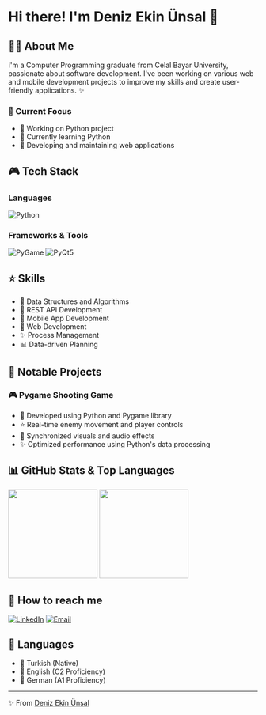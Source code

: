 # Hi there! I'm Deniz Ekin Ünsal 🌸

## 👩‍💻 About Me
I'm a Computer Programming graduate from Celal Bayar University, passionate about software development. I've been working on various web and mobile development projects to improve my skills and create user-friendly applications. ✨

### 🎀 Current Focus
- 🌟 Working on Python project
- 🌱 Currently learning Python
- 💝 Developing and maintaining web applications

## 🎮 Tech Stack

### Languages
![Python](https://img.shields.io/badge/-Python-3776AB?style=flat&logo=python&logoColor=white)

### Frameworks & Tools
![PyGame](https://img.shields.io/badge/-PyGame-3776AB?style=flat&logo=python&logoColor=white)
![PyQt5](https://img.shields.io/badge/-PyQt5-41CD52?style=flat&logo=qt&logoColor=white)

## ⭐ Skills
- 🔮 Data Structures and Algorithms
- 🎯 REST API Development
- 📱 Mobile App Development
- 💫 Web Development
- ✨ Process Management
- 📊 Data-driven Planning

## 🌟 Notable Projects

### 🎮 Pygame Shooting Game
- 🎀 Developed using Python and Pygame library
- ⭐ Real-time enemy movement and player controls
- 🎵 Synchronized visuals and audio effects
- ✨ Optimized performance using Python's data processing

## 📊 GitHub Stats & Top Languages
<img height="180em" src="https://github-readme-stats.vercel.app/api?username=denizekinunsal&show_icons=true&theme=radical&bg_color=FFF0F5&title_color=FF69B4&icon_color=FFB6C1&text_color=FF69B4&border_color=FFB6C1&include_all_commits=true&count_private=true"/>
<img height="180em" src="https://github-readme-stats.vercel.app/api/top-langs/?username=denizekinunsal&layout=compact&langs_count=7&theme=radical&bg_color=FFF0F5&title_color=FF69B4&text_color=FF69B4&border_color=FFB6C1"/>

## 🌸 How to reach me
[![LinkedIn](https://img.shields.io/badge/-LinkedIn-0077B5?style=flat&logo=linkedin&logoColor=white)](https://www.linkedin.com/in/deniz-ekin-%C3%BCnsal-793417299/)
[![Email](https://img.shields.io/badge/-Email-D14836?style=flat&logo=gmail&logoColor=white)](mailto:unsalekind@gmail.com)

## 🌈 Languages
- 🎀 Turkish (Native)
- 💫 English (C2 Proficiency)
- 🌺 German (A1 Proficiency)
---
✨ From [Deniz Ekin Ünsal](https://github.com/denizekinunsal)
